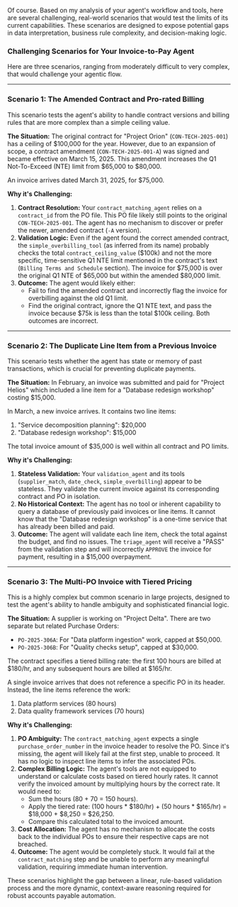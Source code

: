 Of course. Based on my analysis of your agent's workflow and tools, here are several challenging, real-world scenarios that would test the limits of its current capabilities. These scenarios are designed to expose potential gaps in data interpretation, business rule complexity, and decision-making logic.

### Challenging Scenarios for Your Invoice-to-Pay Agent

Here are three scenarios, ranging from moderately difficult to very complex, that would challenge your agentic flow.

---

### Scenario 1: The Amended Contract and Pro-rated Billing

This scenario tests the agent's ability to handle contract versions and billing rules that are more complex than a simple ceiling value.

**The Situation:**
The original contract for "Project Orion" (`CON-TECH-2025-001`) has a ceiling of $100,000 for the year. However, due to an expansion of scope, a contract amendment (`CON-TECH-2025-001-A`) was signed and became effective on March 15, 2025. This amendment increases the Q1 Not-To-Exceed (NTE) limit from $65,000 to $80,000.

An invoice arrives dated March 31, 2025, for $75,000.

**Why it's Challenging:**

1.  **Contract Resolution:** Your `contract_matching_agent` relies on a `contract_id` from the PO file. This PO file likely still points to the original `CON-TECH-2025-001`. The agent has no mechanism to discover or prefer the newer, amended contract (`-A` version).
2.  **Validation Logic:** Even if the agent found the correct amended contract, the `simple_overbilling_tool` (as inferred from its name) probably checks the total `contract_ceiling_value` ($100k) and not the more specific, time-sensitive Q1 NTE limit mentioned in the contract's text (`Billing Terms and Schedule` section). The invoice for $75,000 is over the original Q1 NTE of $65,000 but within the amended $80,000 limit.
3.  **Outcome:** The agent would likely either:
    *   Fail to find the amended contract and incorrectly flag the invoice for overbilling against the old Q1 limit.
    *   Find the original contract, ignore the Q1 NTE text, and pass the invoice because $75k is less than the total $100k ceiling. Both outcomes are incorrect.

---

### Scenario 2: The Duplicate Line Item from a Previous Invoice

This scenario tests whether the agent has state or memory of past transactions, which is crucial for preventing duplicate payments.

**The Situation:**
In February, an invoice was submitted and paid for "Project Helios" which included a line item for a "Database redesign workshop" costing $15,000.

In March, a new invoice arrives. It contains two line items:
1.  "Service decomposition planning": $20,000
2.  "Database redesign workshop": $15,000

The total invoice amount of $35,000 is well within all contract and PO limits.

**Why it's Challenging:**

1.  **Stateless Validation:** Your `validation_agent` and its tools (`supplier_match`, `date_check`, `simple_overbilling`) appear to be stateless. They validate the current invoice against its corresponding contract and PO in isolation.
2.  **No Historical Context:** The agent has no tool or inherent capability to query a database of previously paid invoices or line items. It cannot know that the "Database redesign workshop" is a one-time service that has already been billed and paid.
3.  **Outcome:** The agent will validate each line item, check the total against the budget, and find no issues. The `triage_agent` will receive a "PASS" from the validation step and will incorrectly `APPROVE` the invoice for payment, resulting in a $15,000 overpayment.

---

### Scenario 3: The Multi-PO Invoice with Tiered Pricing

This is a highly complex but common scenario in large projects, designed to test the agent's ability to handle ambiguity and sophisticated financial logic.

**The Situation:**
A supplier is working on "Project Delta". There are two separate but related Purchase Orders:
*   `PO-2025-306A`: For "Data platform ingestion" work, capped at $50,000.
*   `PO-2025-306B`: For "Quality checks setup", capped at $30,000.

The contract specifies a tiered billing rate: the first 100 hours are billed at $180/hr, and any subsequent hours are billed at $165/hr.

A single invoice arrives that does not reference a specific PO in its header. Instead, the line items reference the work:
1.  Data platform services (80 hours)
2.  Data quality framework services (70 hours)

**Why it's Challenging:**

1.  **PO Ambiguity:** The `contract_matching_agent` expects a single `purchase_order_number` in the invoice header to resolve the PO. Since it's missing, the agent will likely fail at the first step, unable to proceed. It has no logic to inspect line items to infer the associated POs.
2.  **Complex Billing Logic:** The agent's tools are not equipped to understand or calculate costs based on tiered hourly rates. It cannot verify the invoiced amount by multiplying hours by the correct rate. It would need to:
    *   Sum the hours (80 + 70 = 150 hours).
    *   Apply the tiered rate: (100 hours * $180/hr) + (50 hours * $165/hr) = $18,000 + $8,250 = $26,250.
    *   Compare this calculated total to the invoiced amount.
3.  **Cost Allocation:** The agent has no mechanism to allocate the costs back to the individual POs to ensure their respective caps are not breached.
4.  **Outcome:** The agent would be completely stuck. It would fail at the `contract_matching` step and be unable to perform any meaningful validation, requiring immediate human intervention.

These scenarios highlight the gap between a linear, rule-based validation process and the more dynamic, context-aware reasoning required for robust accounts payable automation.